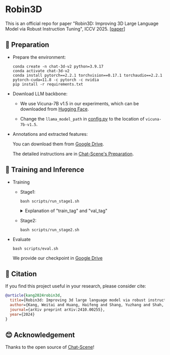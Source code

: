 # Robin3D

This is an official repo for paper "Robin3D: Improving 3D Large Language Model via Robust Instruction Tuning", ICCV 2025.
[[paper](https://arxiv.org/pdf/2410.00255)]


## 🔨 Preparation

- Prepare the environment:
  
  ```shell
  conda create -n chat-3d-v2 python=3.9.17
  conda activate chat-3d-v2
  conda install pytorch==2.2.1 torchvision==0.17.1 torchaudio==2.2.1 pytorch-cuda=11.8 -c pytorch -c nvidia
  pip install -r requirements.txt
  ```
  
- Download LLM backbone:
  -  We use Vicuna-7B v1.5 in our experiments, which can be downloaded from [Hugging Face](https://huggingface.co/lmsys/vicuna-7b-v1.5).

  - Change the `llama_model_path` in [config.py](./scripts/config.py) to the location of `vicuna-7b-v1.5`.
  

- Annotations and extracted features:

  You can download them from [Google Drive](https://drive.google.com/file/d/1hv-N-p9tm6nhoe6tlbZANgxYIjuVvX1n/view?usp=sharing).
  
  The detailed instructions are in [Chat-Scene's Preparation](https://github.com/ZzZZCHS/Chat-Scene/tree/dev/preprocess).


## 🤖 Training and Inference

- Training
  - Stage1:
    ```
    bash scripts/run_stage1.sh 
    ```

    <details>
    <summary> Explanation of "train_tag" and "val_tag" </summary>

    - Use `#` to seperate different datasets

    - Datasets:
      - `scanrefer`: [ScanRefer](https://github.com/daveredrum/ScanRefer) Dataset
      - `scan2cap`: [Scan2Cap](https://github.com/daveredrum/Scan2Cap) Dataset
      - `scanqa`: [ScanQA](https://github.com/ATR-DBI/ScanQA) Dataset
      - `sqa3d`: [SQA3D](https://github.com/SilongYong/SQA3D) Dataset
      - `multi3dref`: [Multi3dRefer](https://github.com/3dlg-hcvc/M3DRef-CLIP) Dataset
      - `nr3d_caption`: A captioning dataset originated from [Nr3D](https://github.com/referit3d/referit3d).
      - `obj_align`: A dataset originated from ScanRefer to align the object identifiers with object tokens.
    
    - Please check the script file for further explanation of the other dataset.

    </details>
  
  - Stage2:
    ```
    bash scripts/run_stage2.sh 
    ```

- Evaluate
  
  <!-- - Modify [run.sh](scripts/run.sh): () -->
  
    ```
    bash scripts/eval.sh
    ```
  
  We provide our checkpoint in [Google Drive](https://drive.google.com/file/d/1hv-N-p9tm6nhoe6tlbZANgxYIjuVvX1n/view?usp=sharing)
  

## 📄 Citation

If you find this project useful in your research, please consider cite:
```BibTeX
@article{kang2024robin3d,
  title={Robin3d: Improving 3d large language model via robust instruction tuning},
  author={Kang, Weitai and Huang, Haifeng and Shang, Yuzhang and Shah, Mubarak and Yan, Yan},
  journal={arXiv preprint arXiv:2410.00255},
  year={2024}
}
```

## 😊 Acknowledgement

Thanks to the open source of [Chat-Scene](https://github.com/ZzZZCHS/Chat-Scene/tree/dev)!